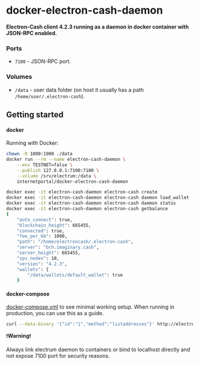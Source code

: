 # docker-electron-cash-daemon

**Electron-Cash client 4.2.3 running as a daemon in docker container with JSON-RPC enabled.**

### Ports

* `7100` - JSON-RPC port.

### Volumes

* `/data` - user data folder (on host it usually has a path ``/home/user/.electron-cash``).


## Getting started

#### docker

Running with Docker:

```bash
chown -R 1000:1000 ./data
docker run --rm --name electron-cash-daemon \
    --env TESTNET=false \
    --publish 127.0.0.1:7100:7100 \
    --volume /srv/electrum:/data \
    internetportal/docker-electron-cash-daemon
```
```bash
docker exec -it electron-cash-daemon electron-cash create
docker exec -it electron-cash-daemon electron-cash daemon load_wallet
docker exec -it electron-cash-daemon electron-cash daemon status
docker exec -it electron-cash-daemon electron-cash getbalance
{
    "auto_connect": true,
    "blockchain_height": 665455,
    "connected": true,
    "fee_per_kb": 1000,
    "path": "/home/electroncash/.electron-cash",
    "server": "bch.imaginary.cash",
    "server_height": 665455,
    "spv_nodes": 10,
    "version": "4.2.3",
    "wallets": {
        "/data/wallets/default_wallet": true
    }

```


#### docker-compose

[docker-compose.yml](https://github.com/vencis/docker-electron-cash-daemon/blob/master/docker-compose.yml) to see minimal working setup. When running in production, you can use this as a guide.

```bash
curl --data-binary '{"id":"1","method":"listaddresses"}' http://electrum:electrumz@localhost:7100
```

:exclamation:**Warning**:exclamation:

Always link electrum daemon to containers or bind to localhost directly and not expose 7100 port for security reasons.



